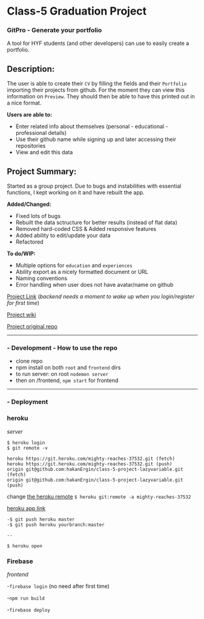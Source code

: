 # Class-5 Graduation Project

### GitPro - Generate your portfolio

A tool for HYF students (and other developers) can use to easily create a portfolio.

## Description:

The user is able to create their `CV` by filling the fields and their `Portfolio` importing their projects from github. For the moment they can view this information on `Preview`. They should then be able to have this printed out in a nice format.

**Users are able to:**

- Enter related info about themselves (personal - educational - professional details)
- Use their github name while signing up and later accessing their repositories
- View and edit this data

## Project Summary:

Started as a group project. Due to bugs and instabilities with essential functions, I kept working on it and have rebuilt the app.

**Added/Changed:**

- Fixed lots of bugs
- Rebuilt the data sctructure for better results (instead of flat data)
- Removed hard-coded CSS & Added responsive features
- Added ability to edit/update your data
- Refactored 

**To do/WIP:**

- Multiple options for `education` and `experiences`
- Ability export as a nicely formatted document or URL
- Naming conventions
- Error handling when user does not have avatar/name on github

[Project Link](https://portfolio-d9052.firebaseapp.com/)
(_backend needs a moment to wake up when you login/register for first time_)

[Project wiki](https://github.com/HackYourFutureBelgium/class-5-project/wiki/lazyvariable)

[Project original repo](https://github.com/HackYourFutureBelgium/class-5-project-lazyvariable)

---

### - Development - How to use the repo

- clone repo
- npm install on both `root` and `frontend` dirs
- to run server: on root `nodemon server`
- then on /frontend, `npm start` for frontend

---

### - Deployment

### heroku

_server_

```
$ heroku login
$ git remote -v
```

```
heroku https://git.heroku.com/mighty-reaches-37532.git (fetch)
heroku https://git.heroku.com/mighty-reaches-37532.git (push)
origin git@github.com:hakanErgin/class-5-project-lazyvariable.git (fetch)
origin git@github.com:hakanErgin/class-5-project-lazyvariable.git (push)
```

change [the heroku remote](https://stackoverflow.com/questions/6226846/how-to-change-a-git-remote-on-heroku)
`$ heroku git:remote -a mighty-reaches-37532`

[heroku app link](https://mighty-reaches-37532.herokuapp.com/)

```
-$ git push heroku master
-$ git push heroku yourbranch:master

--

$ heroku open
```

### Firebase

_frontend_

-`firebase login` (no need after first time)

-`npm run build`

-`firebase deploy`
